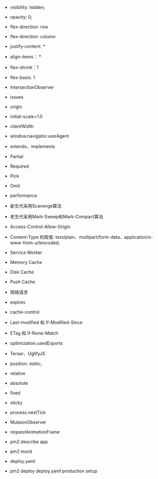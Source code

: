   - visibility: hidden;

  - opacity: 0;

  - flex-direction: row

  - flex-direction: column

  - justify-content: *

  - align-items： *

  - flex-shrink：1

  - flex-basis: 1

  - IntersectionObserver

  - issues

  - origin

  - initial-scale=1.0

  - clientWidth

  - window.navigator.userAgent

  - extends、implements

  - Partial

  - Required

  - Pick

  - Omit

  - performance

  - 新生代采用Scavenge算法

  - 老生代采用Mark-Sweep和Mark-Compact算法

  - Access-Control-Allow-Origin

  - Content-Type 的取值: text/plain、multipart/form-data、application/x-www-from-urlencoded;

  - Service Worker
  - Memory Cache
  - Disk Cache
  - Push Cache
  - 网络请求

  - expires

  - cache-control

  - Last-modified 和 If-Modified-Since

  - ETag 和 If-None-Match

  - optimization.usedExports

  -  Terser、UglifyJS


  - position: static;
  - relative
  - absolute
  - fixed
  - sticky

  - process.nextTick

  - MutaionObserver

  - requestAnimationFrame

  - pm2 describe app
  - pm2 monit
  - deploy.yaml
  - pm2 deploy deploy.yaml production setup
